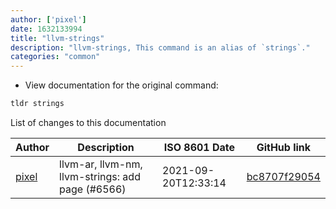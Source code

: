 ```yaml
---
author: ['pixel']
date: 1632133994
title: "llvm-strings"
description: "llvm-strings, This command is an alias of `strings`."
categories: "common"
---
```

- View documentation for the original command:

```bash
tldr strings
```
List of changes to this documentation


Author | Description | ISO 8601 Date | GitHub link
------|-----|-----|-----
[pixel](mailto:35269695+pixelcmtd@users.noreply.github.com) | llvm-ar, llvm-nm, llvm-strings: add page (#6566) | 2021-09-20T12:33:14 | [bc8707f29054](https://github.com/tldr-pages/tldr/commit/bc8707f29054d13e43aa2d169d92c9232c01f39f)

